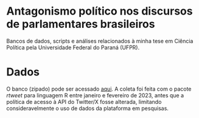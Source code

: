 # Antagonismo político nos discursos de parlamentares brasileiros
Bancos de dados, scripts e análises relacionados à minha tese em Ciência Política pela Universidade Federal do Paraná (UFPR).

# Dados
O banco (zipado) pode ser acessado [aqui](https://drive.google.com/file/d/1qnrSXQTGxmx2vCcvAdv5ahs_QdH41tV8/view?usp=sharing). A coleta foi feita com o pacote _rtweet_ para linguagem R entre janeiro e fevereiro de 2023, antes que a política de acesso à API do Twitter/X fosse alterada, limitando consideravelmente o uso de dados da plataforma em pesquisas.
